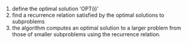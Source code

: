 
1. define the optimal solution 'OPT(i)'
2. find a recurrence relation satisfied by the optimal solutions to subproblems
3. the algorithm computes an optimal solution to a larger problem from those of smaller subproblems using the recurrence relation.